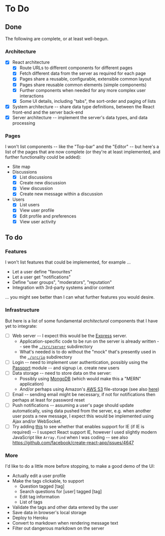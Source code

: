 # To Do

## Done

The following are complete, or at least well-begun.

### Architecture

- [x] React architecture
  - [x] Route URLs to different components for different pages
  - [x] Fetch different data from the server as required for each page
  - [x] Pages share a reusable, configurable, extensible common layout
  - [x] Pages share reusable common elements (simple components)
  - [x] Further components when needed for any more complex user interactions
  - [x] Some UI details, including "tabs", the sort-order and paging of lists
- [x] System architecture -- share data type definitions, between the React front-end and the server back-end
- [x] Server architecture -- implement the server's data types, and data processing

### Pages

I won't list components -- like the "Top-bar" and the "Editor" -- but here's a list of the pages that are now complete
(or they're at least implemented, and further functionality could be added):

- Site map
- Discussions
  - [x] List discussions
  - [x] Create new discussion
  - [x] View discussion
  - [x] Create new message within a discussion
- Users
  - [x] List users
  - [x] View user profile
  - [x] Edit profile and preferences
  - [x] View user activity

## To do

### Features

I won't list features that could be implemented, for example ...

- Let a user define "favourites"
- Let a user get "notifications"
- Define "user groups", "moderators", "reputation"
- Integration with 3rd-party systems and/or content

... you might see better than I can what further features you would desire.

### Infrastructure

But here is a list of some fundamental *architectural* components that I have yet to integrate:

- [ ] Web server -- I expect this would be the [Express](https://expressjs.com/) server.
  - Application-specific code to be run on the server is already written -- see the [`./src/server`](./src/server)
  subdirectory
  - What's needed is to do without the "mock" that's presently used in the [`./src/io`](./src/io) subdirectory
- [ ] Login -- need to implement user authentication, possibly using the [Passport](http://www.passportjs.org/) module
  -- and signup i.e. create new users
- [ ] Data storage -- need to store data on the server:
  - Possibly using [MongoDB](https://www.mongodb.com/) (which would make this a "MERN" application)
  - And/or perhaps using Amazon's [AWS S3](https://aws.amazon.com/s3/) file-storage
    (see also [here](https://devcenter.heroku.com/articles/s3))
- [ ] Email -- sending email might be necessary, if not for notifications then perhaps at least for password reset
- [ ] Push notifications -- assuming a user's page should update automatically, using data pushed from the server,
  e.g. when another user posts a new message, I expect this would be implemented using Ajax and/or WebSocket.
- [ ] Try adding [this](https://stackoverflow.com/a/50827450/49942) to see whether that enables support for IE (if IE is
required) -- I suspect React support IE, however I used slightly modern JavaScript like `Array.find` when I was coding
-- see also https://github.com/facebook/create-react-app/issues/4647

### More

I'd like to do a little more before stopping, to make a good demo of the UI:

- Actually edit a user profile
- Make the tags clickable, to support
  - Question tagged [tag]
  - Search questions for [user] tagged [tag]
  - Edit tag information
  - List of tags
- Validate the tags and other data entered by the user
- Save data in browser's local storage
- Deploy to Heroku
- Convert to markdown when rendering message text
- Filter out dangerous markdown on the server
